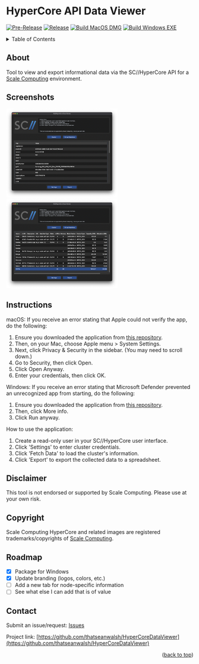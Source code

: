 <a id="readme-top"></a>
# HyperCore API Data Viewer
[![Pre-Release](https://img.shields.io/github/v/release/thatseanwalsh/HyperCoreDataViewer?filter=*-beta&display_name=release&style=for-the-badge&label=PRE-RELEASE)](https://github.com/thatseanwalsh/HyperCoreDataViewer/releases/)
[![Release](https://img.shields.io/github/v/release/thatseanwalsh/hypercoredataviewer.svg?style=for-the-badge)](https://github.com/thatseanwalsh/HyperCoreDataViewer/releases/latest)
[![Build MacOS DMG](https://img.shields.io/github/actions/workflow/status/thatseanwalsh/hypercoredataviewer/build-macos.yml?style=for-the-badge&label=mac%20build)](https://github.com/thatseanwalsh/HyperCoreDataViewer/actions/workflows/build-macos.yml)
[![Build Windows EXE](https://img.shields.io/github/actions/workflow/status/thatseanwalsh/hypercoredataviewer/build-windows.yml?style=for-the-badge&label=win%20build)](https://github.com/thatseanwalsh/HyperCoreDataViewer/actions/workflows/build-windows.yml)

<!-- TABLE OF CONTENTS -->
<details>
  <summary>Table of Contents</summary>
  <ol>
    <li><a href="#about">About The Project</a></li>
    <li><a href="#about">Screenshots</a></li>
    <li><a href="#instructions">Instructions</a></li>
    <li><a href="#disclaimer">Disclaimer</a></li>
    <li><a href="#disclaimer">Copyright</a></li>
    <li><a href="#roadmap">Roadmap</a></li>
    <li><a href="#contact">Contact</a></li>
  </ol>
</details>

<!-- ABOUT -->
## About
Tool to view and export informational data via the SC//HyperCore API for a [Scale Computing](https://www.scalecomputing.com) environment.

<!-- SCREENSHOTS -->
## Screenshots
<img src=".github/images/cluster-view.png" width="300" /> <img src=".github/images/vm-view.png" width="300"/>

<!-- INSTRUCTIONS -->
## Instructions
macOS: If you receive an error stating that Apple could not verify the app, do the following:
1. Ensure you downloaded the application from [this repository](https://github.com/thatseanwalsh/HyperCoreDataViewer/releases).
2. Then, on your Mac, choose Apple menu  > System Settings.
3. Next, click Privacy & Security in the sidebar. (You may need to scroll down.)
4. Go to Security, then click Open.
5. Click Open Anyway.
6. Enter your credentials, then click OK.

Windows: If you receive an error stating that Microsoft Defender prevented an unrecognized app from starting, do the following:
1. Ensure you downloaded the application from [this repository](https://github.com/thatseanwalsh/HyperCoreDataViewer/releases).
2. Then, click More info.
3. Click Run anyway.

How to use the application:
1. Create a read-only user in your SC//HyperCore user interface.
2. Click 'Settings' to enter cluster credentials.
3. Click 'Fetch Data' to load the cluster's information.
4. Click 'Export' to export the collected data to a spreadsheet.

<!-- DISCLAIMER -->
## Disclaimer
This tool is not endorsed or supported by Scale Computing. Please use at your own risk.

<!-- COPYRIGHT -->
## Copyright
Scale Computing HyperCore and related images are registered trademarks/copyrights of [Scale Computing](https://www.scalecomputing.com/).

<!-- ROADMAP -->
## Roadmap
- [x] Package for Windows
- [x] Update branding (logos, colors, etc.)
- [ ] Add a new tab for node-specific information
- [ ] See what else I can add that is of value

<!-- CONTACT -->
## Contact
Submit an issue/request: [Issues](https://github.com/thatseanwalsh/HyperCoreDataViewer/issues)

Project link: [https://github.com/thatseanwalsh/HyperCoreDataViewer](https://github.com/thatseanwalsh/HyperCoreDataViewer)

<p align="right">(<a href="#readme-top">back to top</a>)</p>
